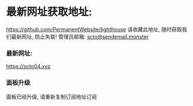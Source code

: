# 最新网址获取地址: 
https://github.com/PermanentWebsite/lighthouse
请收藏此地址, 随时获取我们最新网址, 防止失联!
管理员邮箱:
scto@sendemail.monster

### 最新网址:

https://scto04.xyz

### 面板升级
面板已经升级, 请重新复制订阅地址订阅
